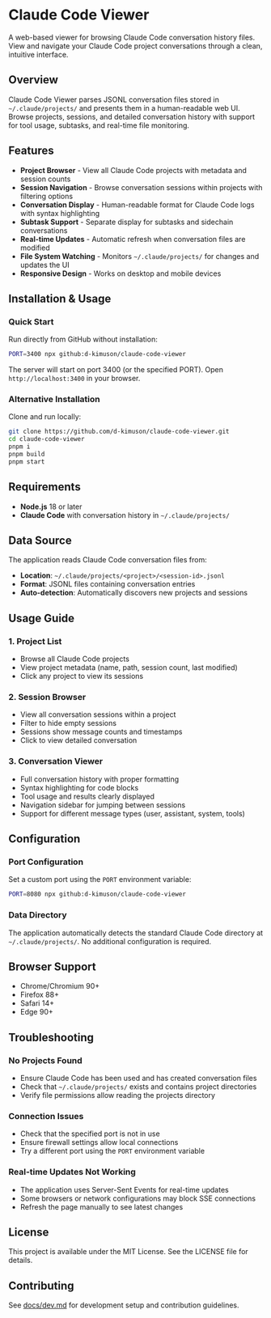 # Claude Code Viewer

A web-based viewer for browsing Claude Code conversation history files. View and navigate your Claude Code project conversations through a clean, intuitive interface.

## Overview

Claude Code Viewer parses JSONL conversation files stored in `~/.claude/projects/` and presents them in a human-readable web UI. Browse projects, sessions, and detailed conversation history with support for tool usage, subtasks, and real-time file monitoring.

## Features

- **Project Browser** - View all Claude Code projects with metadata and session counts
- **Session Navigation** - Browse conversation sessions within projects with filtering options
- **Conversation Display** - Human-readable format for Claude Code logs with syntax highlighting
- **Subtask Support** - Separate display for subtasks and sidechain conversations
- **Real-time Updates** - Automatic refresh when conversation files are modified
- **File System Watching** - Monitors `~/.claude/projects/` for changes and updates the UI
- **Responsive Design** - Works on desktop and mobile devices

## Installation & Usage

### Quick Start

Run directly from GitHub without installation:

```bash
PORT=3400 npx github:d-kimuson/claude-code-viewer
```

The server will start on port 3400 (or the specified PORT). Open `http://localhost:3400` in your browser.

### Alternative Installation

Clone and run locally:

```bash
git clone https://github.com/d-kimuson/claude-code-viewer.git
cd claude-code-viewer
pnpm i
pnpm build
pnpm start
```

## Requirements

- **Node.js** 18 or later
- **Claude Code** with conversation history in `~/.claude/projects/`

## Data Source

The application reads Claude Code conversation files from:

- **Location**: `~/.claude/projects/<project>/<session-id>.jsonl`
- **Format**: JSONL files containing conversation entries
- **Auto-detection**: Automatically discovers new projects and sessions

## Usage Guide

### 1. Project List

- Browse all Claude Code projects
- View project metadata (name, path, session count, last modified)
- Click any project to view its sessions

### 2. Session Browser  

- View all conversation sessions within a project
- Filter to hide empty sessions
- Sessions show message counts and timestamps
- Click to view detailed conversation

### 3. Conversation Viewer

- Full conversation history with proper formatting
- Syntax highlighting for code blocks
- Tool usage and results clearly displayed
- Navigation sidebar for jumping between sessions
- Support for different message types (user, assistant, system, tools)

## Configuration

### Port Configuration

Set a custom port using the `PORT` environment variable:

```bash
PORT=8080 npx github:d-kimuson/claude-code-viewer
```

### Data Directory

The application automatically detects the standard Claude Code directory at `~/.claude/projects/`. No additional configuration is required.

## Browser Support

- Chrome/Chromium 90+
- Firefox 88+
- Safari 14+
- Edge 90+

## Troubleshooting

### No Projects Found

- Ensure Claude Code has been used and has created conversation files
- Check that `~/.claude/projects/` exists and contains project directories
- Verify file permissions allow reading the projects directory

### Connection Issues

- Check that the specified port is not in use
- Ensure firewall settings allow local connections
- Try a different port using the `PORT` environment variable

### Real-time Updates Not Working

- The application uses Server-Sent Events for real-time updates
- Some browsers or network configurations may block SSE connections
- Refresh the page manually to see latest changes

## License

This project is available under the MIT License. See the LICENSE file for details.

## Contributing

See [docs/dev.md](docs/dev.md) for development setup and contribution guidelines.
